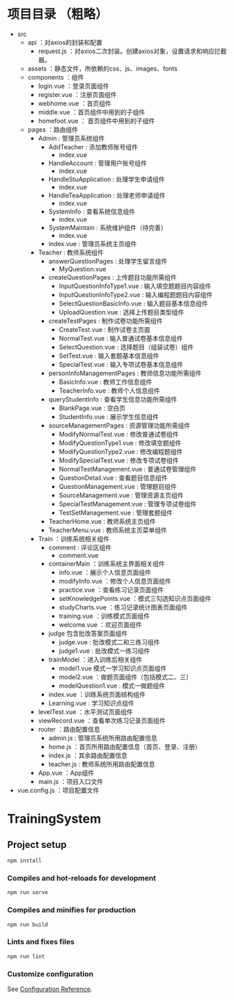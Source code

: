 

# 项目目录 （粗略）
- src
    - api ：对axios的封装和配置
        - request.js ：对axios二次封装。创建axios对象，设置请求和响应拦截器。
    - assets ：静态文件，所依赖的css、js、images、fonts
    - components ：组件
        - login.vue ：登录页面组件
        - register.vue ：注册页面组件
        - webhome.vue ：首页组件
        - middle.vue ：首页组件中用到的子组件
        - homefoot.vue ： 首页组件中用到的子组件
    - pages ：路由组件
        - Admin : 管理员系统组件
            - AddTeacher : 添加教师账号组件
                - index.vue
            - HandleAccount : 管理用户账号组件
                - index.vue
            - HandleStuApplication : 处理学生申请组件
                - index.vue
            - HandleTeaApplication : 处理老师申请组件
                - index.vue
            - SystemInfo : 查看系统信息组件
                - index.vue
            - SystemMaintain : 系统维护组件（待完善）
                - index.vue
            - index.vue : 管理员系统主页组件
        - Teacher : 教师系统组件
            - answerQuestionPages : 处理学生留言组件
                - MyQuestion.vue
            - createQuestionPages : 上传题目功能所需组件
                - InputQuestionInfoType1.vue : 输入填空题题目内容组件
                - InputQuestionInfoType2.vue : 输入编程题题目内容组件
                - SelectQuestionBasicInfo.vue : 输入题目基本信息组件
                - UploadQuestion.vue : 选择上传题目类型组件
            - createTestPages : 制作试卷功能所需组件
                - CreateTest.vue : 制作试卷主页面
                - NormalTest.vue : 输入普通试卷基本信息组件
                - SelectQuestion.vue : 选择题目（组装试卷）组件
                - SetTest.vue : 输入套题基本信息组件
                - SpecialTest.vue : 输入专项试卷基本信息组件
            - personInfoManagementPages : 教师信息功能所需组件
                - BasicInfo.vue : 教师工作信息组件
                - TeacherInfo.vue : 教师个人信息组件
            - queryStudentInfo : 查看学生信息功能所需组件
                - BlankPage.vue : 空白页
                - StudentInfo.vue : 展示学生信息组件
            - sourceManagementPages : 资源管理功能所需组件
                - ModifyNormalTest.vue : 修改普通试卷组件
                - ModifyQuestionType1.vue : 修改填空题组件
                - ModifyQuestionType2.vue : 修改编程题组件
                - ModifySpecialTest.vue : 修改专项试卷组件
                - NormalTestManagement.vue : 普通试卷管理组件
                - QuestionDetail.vue : 查看题目信息组件
                - QuestionManagement.vue : 管理题目组件
                - SourceManagement.vue : 管理资源主页组件
                - SpecialTestManagement.vue : 管理专项试卷组件
                - TestSetManagement.vue : 管理套题组件
            - TeacherHome.vue : 教师系统主页组件
            - TeacherMenu.vue : 教师系统主页菜单组件
        - Train ：训练系统相关组件
            - comment : 评论区组件
                - comment.vue
            - containerMain ：训练系统主界面相关组件
                - info.vue ：展示个人信息页面组件
                - modifyInfo.vue ：修改个人信息页面组件
                - practice.vue ：查看练习记录页面组件
                - setKnowledgePoints.vue ：模式三勾选知识点页面组件
                - studyCharts.vue ：练习记录统计图表页面组件
                - training.vue ：训练模式页面组件
                - welcome.vue ：欢迎页面组件
            - judge 包含批改答案页面组件
                - judge.vue : 批改模式二和三练习组件
                - judge1.vue : 批改模式一练习组件
            - trainModel ：进入训练后相关组件
                - model1.vue 模式一学习知识点页面组件
                - model2.vue ：做题页面组件（包括模式二、三）
                - modelQuestion1.vue : 模式一做题组件
            - index.vue ：训练系统页面结构组件
            - Learning.vue : 学习知识点组件
        - levelTest.vue ：水平测试页面组件
        - viewRecord.vue ：查看单次练习记录页面组件
        - router ：路由配置信息
            - admin.js : 管理员系统所用路由配置信息
            - home.js ：首页所用路由配置信息（首页、登录、注册）
            - index.js ：其余路由配置信息
            - teacher.js : 教师系统所用路由配置信息
        - App.vue ：App组件
        - main.js ：项目入口文件
- vue.config.js ：项目配置文件



# TrainingSystem

## Project setup
```
npm install
```

### Compiles and hot-reloads for development
```
npm run serve
```

### Compiles and minifies for production
```
npm run build
```

### Lints and fixes files
```
npm run lint
```

### Customize configuration
See [Configuration Reference](https://cli.vuejs.org/config/).
